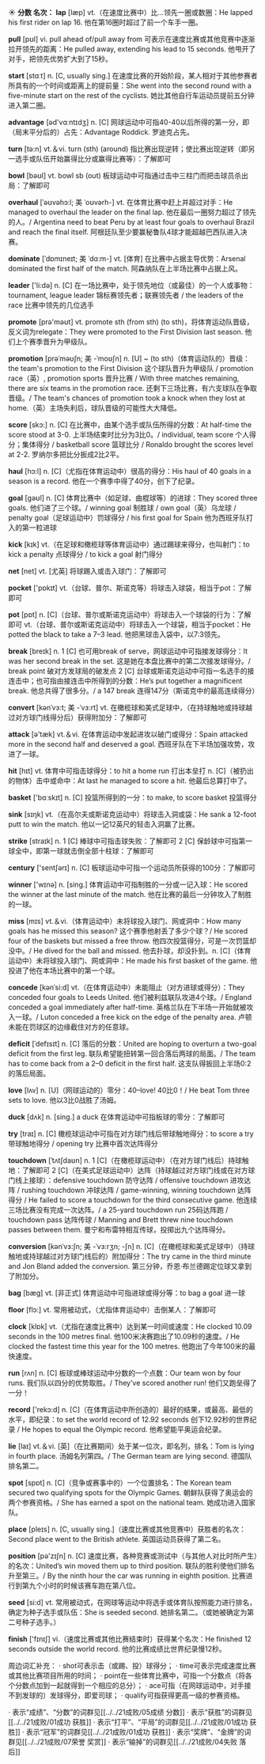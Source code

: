 ☀ <span class="category">**分数 名次：**</span>
<span class="vocabulary">**lap**</span> [læp] 
<span class="definition">vt.（在速度比赛中）比…领先一圈或数圈：</span>He lapped his first rider on lap 16. 他在第16圈时超过了前一个车手一圈。

<span class="vocabulary">**pull**</span> [pʊl] 
<span class="definition">vi. pull ahead of/pull away from 可表示在速度比赛或其他竞赛中逐渐拉开领先的距离：</span>He pulled away, extending his lead to 15 seconds. 他甩开了对手，把领先优势扩大到了15秒。
           
<span class="vocabulary">**start**</span> [stɑːt] 
<span class="definition">n. [C, usually sing.] 在速度比赛的开始阶段，某人相对于其他参赛者所具有的一个时间或距离上的提前量：</span>She went into the second round with a five-minute start on the rest of the cyclists. 她比其他自行车运动员提前五分钟进入第二圈。

<span class="vocabulary">**advantage**</span> [əd'vɑːntɪdӡ] 
<span class="definition">n. [C] 网球运动中可指40-40以后所得的第一分，即（局末平分后的）占先：</span>Advantage Roddick. 罗迪克占先。

<span class="vocabulary">**turn**</span> [tə:n] 
<span class="definition">vt.＆vi. turn (sth) (around) 指比赛出现逆转；使比赛出现逆转（即另一选手或队伍开始赢得比分或赢得比赛等）：</span>了解即可

<span class="vocabulary">**bowl**</span> [bəʊl] 
<span class="definition">vt. bowl sb (out) 板球运动中可指通过击中三柱门而把击球员杀出局：</span>了解即可
  
<span class="vocabulary">**overhaul**</span> [ˈəʊvəhɔ:l; 美 ˈoʊvərh-]
<span class="definition">vt. 在体育比赛中赶上并超过对手：</span>He managed to overhaul the leader on the final lap. 他在最后一圈努力超过了领先的人。/ Argentina need to beat Peru by at least four goals to overhaul Brazil and reach the final itself. 阿根廷队至少要赢秘鲁队4球才能超越巴西队进入决赛。         

<span class="vocabulary">**dominate**</span> [ˈdɒmɪneɪt; 美 ˈdɑ:m-]
<span class="definition">vt. [体育] 在比赛中占据主导优势：</span>Arsenal dominated the first half of the match. 阿森纳队在上半场比赛中占据上风。

<span class="vocabulary">**leader**</span> ['li:də] 
<span class="definition">n. [C] 在一场比赛中，处于领先地位（或最佳）的一个人或事物：</span>tournament, league leader 锦标赛领先者；联赛领先者 / the leaders of the race 比赛中领先的几位选手

<span class="vocabulary">**promote**</span> [prə'məʊt] 
<span class="definition">vt. promote sth (from sth) (to sth)，将体育运动队晋级，反义词为relegate：</span>They were promoted to the First Division last season. 他们上个赛季晋升为甲级队。
           
<span class="vocabulary">**promotion**</span> [prəˈməʊʃn; 美 -ˈmoʊʃn]
<span class="definition">n. [U] ~ (to sth)（体育运动队的）晋级：</span>the team's promotion to the First Division 这个球队晋升为甲级队 / promotion race（英）, promotion sports 晋升比赛 / With three matches remaining, there are six teams in the promotion race. 还剩下三场比赛，有六支球队在争取晋级。/ The team's chances of promotion took a knock when they lost at home.（英）主场失利后，球队晋级的可能性大大降低。

<span class="vocabulary">**score**</span> [skɔ:] 
<span class="definition">n. [C] 在比赛中，由某个选手或队伍所得的分数：</span>At half-time the score stood at 3-0. 上半场结束时比分为3比0。/ individual, team score 个人得分；集体得分 / basketball score 篮球比分 / Ronaldo brought the scores level at 2-2. 罗纳尔多把比分扳成2比2平。
           
<span class="vocabulary">**haul**</span> [hɔ:l]
<span class="definition">n. [C]（尤指在体育运动中）很高的得分：</span>His haul of 40 goals in a season is a record. 他在一个赛季中得了40分，创下了纪录。

<span class="vocabulary">**goal**</span> [ɡəʊl] 
<span class="definition">n. [C] 体育比赛中（如足球、曲棍球等）的进球：</span>They scored three goals. 他们进了三个球。/ winning goal 制胜球 / own goal（英）乌龙球 / penalty goal（足球运动中）罚球得分 / his first goal for Spain 他为西班牙队打入的第一粒进球

<span class="vocabulary">**kick**</span> [kɪk] 
<span class="definition">vt.（在足球和橄榄球等体育运动中）通过踢球来得分，也叫射门：</span>to kick a penalty 点球得分 / to kick a goal 射门得分

<span class="vocabulary">**net**</span> [net] 
<span class="definition">vt. [尤英] 将球踢入或击入球门：</span>了解即可

<span class="vocabulary">**pocket**</span> ['pɒkɪt] 
<span class="definition">vt.（台球、普尔、斯诺克等）将球击入球袋，相当于pot：</span>了解即可

<span class="vocabulary">**pot**</span> [pɒt] 
<span class="definition">n. [C]（台球、普尔或斯诺克运动中）将球击入一个球袋的行为：</span>了解即可 <span class="definition">vt.（台球、普尔或斯诺克运动中）将球击入一个球袋，相当于pocket：</span>He potted the black to take a 7–3 lead. 他把黑球击入袋中，以7:3领先。

<span class="vocabulary">**break**</span> [breɪk] 
<span class="definition">n. 1 [C] 也可用break of serve，网球运动中可指接发球得分：</span>It was her second break in the set. 这是她在本盘比赛中的第二次接发球得分。/ break point 破对方发球局的破发点 <span class="definition">2 [C] 台球或斯诺克运动中可指一名选手的接连击中；也可指由接连击中所得到的分数：</span>He’s put together a magnificent break. 他总共得了很多分。/ a 147 break 连得147分（斯诺克中的最高连续得分）
           
<span class="vocabulary">**convert**</span> [kənˈvɜ:t; 美 -ˈvɜ:rt]
<span class="definition">vt. 在橄榄球和美式足球中，（在持球触地或持球越过对方球门线得分后）获得附加分：</span>了解即可

<span class="vocabulary">**attack**</span> [ə'tæk] 
<span class="definition">vt.＆vi. 在体育运动中发起进攻以破门或得分：</span>Spain attacked more in the second half and deserved a goal. 西班牙队在下半场加强攻势，攻进了一球。

<span class="vocabulary">**hit**</span> [hɪt] 
<span class="definition">vt. 体育中可指击球得分：</span>to hit a home run 打出本垒打 <span class="definition">n. [C]（被扔出的物体）击中或命中：</span>At last he managed to score a hit. 他最后总算打中了。

<span class="vocabulary">**basket**</span> ['bɑːskɪt] 
<span class="definition">n. [C] 投篮所得到的一分：</span>to make, to score basket 投篮得分

<span class="vocabulary">**sink**</span> [sɪŋk] 
<span class="definition">vt.（在高尔夫或斯诺克运动中）将球击入洞或袋：</span>He sank a 12-foot putt to win the match. 他以一记12英尺的轻击入洞赢了比赛。

<span class="vocabulary">**strike**</span> [straɪk] 
<span class="definition">n. 1 [C] 棒球中可指击球失败：</span>了解即可 <span class="definition">2 [C] 保龄球中可指第一球全中，即第一球就击倒全部十柱球：</span>了解即可

<span class="vocabulary">**century**</span> ['sentʃərɪ] 
<span class="definition">n. [C] 板球运动中可指一个运动员所获得的100分：</span>了解即可

<span class="vocabulary">**winner**</span> ['wɪnə] 
<span class="definition">n. [sing.] 体育运动中可指制胜的一分或一记入球：</span>He scored the winner at the last minute of the match. 他在比赛的最后一分钟攻入了制胜的一球。

<span class="vocabulary">**miss**</span> [mɪs] 
<span class="definition">vt.＆vi.（体育运动中）未将球投入球门、网或洞中：</span>How many goals has he missed this season? 这个赛季他射丢了多少个球？/ He scored four of the baskets but missed a free throw. 他四次投篮得分，可是一次罚篮却没中。/ He dived for the ball and missed. 他去扑球，却没扑到。<span class="definition">n. [C]（体育运动中）未将球投入球门、网或洞中：</span>He made his first basket of the game. 他投进了他在本场比赛中的第一个球。
           
<span class="vocabulary">**concede**</span> [kənˈsi:d]
<span class="definition">vt.（在体育运动中）未能阻止（对方进球或得分）：</span>They conceded four goals to Leeds United. 他们被利兹联队攻进4个球。/ England conceded a goal immediately after half-time. 英格兰队在下半场一开始就被攻入一球。/ Luton conceded a free kick on the edge of the penalty area. 卢顿未能在罚球区的边缘截住对方的任意球。
           
<span class="vocabulary">**deficit**</span> [ˈdefɪsɪt]
<span class="definition">n. [C] 落后的分数：</span>United are hoping to overturn a two-goal deficit from the first leg. 联队希望能扭转第一回合落后两球的局面。/ The team has to come back from a 2–0 deficit in the first half. 这支队得扳回上半场0:2的落后局面。

<span class="vocabulary">**love**</span> [lʌv] 
<span class="definition">n. [U]（网球运动的）零分：</span>40–love! 40比0！/ He beat Tom three sets to love. 他以3比0战胜了汤姆。

<span class="vocabulary">**duck**</span> [dʌk] 
<span class="definition">n. [sing.] a duck 在体育运动中可指板球的零分：</span>了解即可

<span class="vocabulary">**try**</span> [traɪ] 
<span class="definition">n. [C] 橄榄球运动中可指在对方球门线后带球触地得分：</span>to score a try 带球触地得分 / opening try 比赛中首次达阵得分
           
<span class="vocabulary">**touchdown**</span> [ˈtʌtʃdaʊn]
<span class="definition">n. 1 [C]（在橄榄球运动中）（在对方球门线后）持球触地：</span>了解即可 <span class="definition">2 [C]（在美式足球运动中）达阵（持球越过对方球门线或在对方球门线上接球）：</span>defensive touchdown 防守达阵 / offensive touchdown 进攻达阵 / rushing touchdown 冲球达阵 / game-winning, winning touchdown 达阵得分 / He failed to score a touchdown for the third consecutive game. 他连续三场比赛没有完成一次达阵。/ a 25-yard touchdown run 25码达阵跑 / touchdown pass 达阵传球 / Manning and Brett threw nine touchdown passes between them. 曼宁和布雷特相互传球，投掷出九个达阵得分。
           
<span class="vocabulary">**conversion**</span> [kənˈvɜ:ʃn; 美 -ˈvɜ:rʒn; -ʃn]
<span class="definition">n. [C]（在橄榄球和美式足球中）（持球触地或持球越过对方球门线后的）附加得分：</span>The try came in the third minute and Jon Bland added the conversion. 第三分钟，乔恩·布兰德踢定位球又拿到了附加分。

<span class="vocabulary">**bag**</span> [bæɡ] 
<span class="definition">vt. [非正式] 体育运动中可指进球或得分等：</span>to bag a goal 进一球

<span class="vocabulary">**floor**</span> [flɔ:] 
<span class="definition">vt. 常用被动式，（尤指体育运动中）击倒某人：</span>了解即可

<span class="vocabulary">**clock**</span> [klɒk] 
<span class="definition">vt.（尤指在速度比赛中）达到某一时间或速度：</span>He clocked 10.09 seconds in the 100 metres final. 他100米决赛跑出了10.09秒的速度。/ He clocked the fastest time this year for the 100 metres. 他跑出了今年100米的最快速度。 

<span class="vocabulary">**run**</span> [rʌn] 
<span class="definition">n. [C] 板球或棒球运动中分数的一个点数：</span>Our team won by four runs. 我们队以四分的优势取胜。/ They’ve scored another run! 他们又跑垒得了一分！ 

<span class="vocabulary">**record**</span> ['rekɔ:d] 
<span class="definition">n. [C]（在体育运动中所创造的）最好的结果，或最高、最低的水平，即纪录：</span>to set the world record of 12.92 seconds 创下12.92秒的世界纪录 / He hopes to equal the Olympic record. 他希望能平奥运会纪录。

<span class="vocabulary">**lie**</span> [laɪ] 
<span class="definition">vt.＆vi. [英]（在比赛期间）处于某一位次，即名列，排名：</span>Tom is lying in fourth place. 汤姆名列第四。/ The German team are lying second. 德国队排名第二。

<span class="vocabulary">**spot**</span> [spɒt] 
<span class="definition">n. [C]（竞争或赛事中的）一个位置排名：</span>The Korean team secured two qualifying spots for the Olympic Games. 朝鲜队获得了奥运会的两个参赛资格。/ She has earned a spot on the national team. 她成功进入国家队。

<span class="vocabulary">**place**</span> [pleɪs] 
<span class="definition">n. [C, usually sing.]（速度比赛或其他竞赛中）获胜者的名次：</span>Second place went to the British athlete. 英国运动员获得了第二名。

<span class="vocabulary">**position**</span> [pə'zɪʃn] 
<span class="definition">n. [C] 速度比赛，各种竞赛或测试中（与其他人对比时所产生）的名次：</span>United’s win moved them up to third position. 联队的胜利使他们排名升至第三。/ By the ninth hour the car was running in eighth position. 比赛进行到第九个小时的时候该赛车跑在第八位。

<span class="vocabulary">**seed**</span> [si:d] 
<span class="definition">vt. 常用被动式，在网球等运动中将选手或体育队按照能力进行排名，确定为种子选手或队伍：</span>She is seeded second. 她排名第二。（或她被确定为第二号种子选手。）

<span class="vocabulary">**finish**</span> ['fɪnɪʃ] 
<span class="definition">vi.（速度比赛或其他比赛结束时）获得某个名次：</span>He finished 12 seconds outside the world record. 他的比赛成绩比世界纪录慢12秒。
 
周边词汇补充：
· shot可表示击（或踢、投）球得分；
· time可表示完成速度比赛或其他比赛项目所用的时间；
· point在一些体育比赛中，可指一个分数点（将各个分数点加到一起就得到一个相应的总分）；
· ace可指（在网球运动中，对手接不到发球的）发球得分，即爱司球；
· qualify可指获得更高一级的参赛资格。

· 表示“成绩”、“分数”的词群见[[../../21成败/05成绩 分数]]
· 表示“获胜”的词群见[[../../21成败/01成功 获胜]]
· 表示“打平”、“平局”的词群见[[../../21成败/01成功 获胜]]
· 表示“冠军”的词群见[[../../21成败/01成功 获胜]]
· 表示“奖牌”、“金牌”的词群见[[../../21成败/07荣誉 奖赏]]
· 表示“输掉”的词群见[[../../21成败/04失败 落后]]
